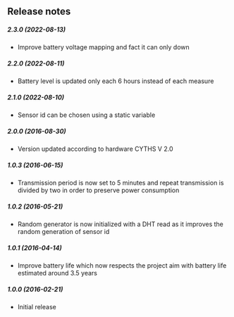 Release notes
-------------
##### 2.3.0 (2022-08-13)
 * Improve battery voltage mapping and fact it can only down

##### 2.2.0 (2022-08-11)
 * Battery level is updated only each 6 hours instead of each measure

##### 2.1.0 (2022-08-10)
 * Sensor id can be chosen using a static variable

##### 2.0.0 (2016-08-30)
 * Version updated according to hardware CYTHS V 2.0

##### 1.0.3 (2016-06-15)
 * Transmission period is now set to 5 minutes and repeat transmission is divided by two in order to preserve power consumption

##### 1.0.2 (2016-05-21)
 * Random generator is now initialized with a DHT read as it improves the random generation of sensor id

##### 1.0.1 (2016-04-14)
 * Improve battery life which now respects the project aim with battery life estimated around 3.5 years

##### 1.0.0 (2016-02-21)
 * Initial release
